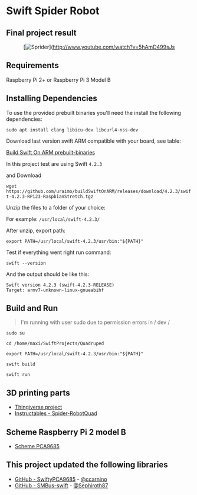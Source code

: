 # Swift Spider Robot


## Final project result

<center>

[![Sprider](http://img.youtube.com/vi/5hAmD499sJs/0.jpg)](http://www.youtube.com/watch?v=5hAmD499sJs
  
</center>

## Requirements

Raspberry Pi 2+ or Raspberry Pi 3 Model B

##  Installing Dependencies

To use the provided prebuilt binaries you'll need the install the following dependencies:

```sudo apt install clang libicu-dev libcurl4-nss-dev```

Download last version swift ARM compatible with your board, see table:

[Build Swift On ARM prebuilt-binaries](https://github.com/uraimo/buildSwiftOnARM#prebuilt-binaries)

In this project test are using Swift `4.2.3`


and Download

```wget https://github.com/uraimo/buildSwiftOnARM/releases/download/4.2.3/swift-4.2.3-RPi23-RaspbianStretch.tgz```

Unzip the files to a folder of your choice:

For example: `/usr/local/swift-4.2.3/`

After unzip, export path:

``` export PATH=/usr/local/swift-4.2.3/usr/bin:"${PATH}" ```

Test if everything went right run command:

``` swift --version ```

And the output should be like this:

```
Swift version 4.2.3 (swift-4.2.3-RELEASE)
Target: armv7-unknown-linux-gnueabihf
```

## Build and Run

> I'm running with user sudo due to permission errors in / dev /


`sudo su`

`cd /home/maxi/SwiftProjects/Quadruped`

`export PATH=/usr/local/swift-4.2.3/usr/bin:"${PATH}"`

`swift build`

`swift run`


## 3D printing parts

- [Thingiverse project](https://www.thingiverse.com/thing:1009659/files)
- [Instructables - Spider-RobotQuad](https://www.instructables.com/id/DIY-Spider-RobotQuad-robot-Quadruped/)


## Scheme Raspberry Pi 2 model B

- [Scheme PCA9685](https://hobbycomponents.com/motor-drivers/755-pca9685-16ch-12bit-pwmservo-controller-module)

## This project updated the following libraries

- [GitHub - SwiftyPCA9685](https://github.com/ccarnino/SwiftyPCA9685) - [@ccarnino](https://github.com/ccarnino)
- [GitHub - SMBus-swift](https://github.com/Sephiroth87/SMBus-swift) - [@Sephiroth87](https://github.com/Sephiroth87)
